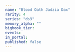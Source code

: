 ```yaml
---
name: "Blood Oath Jadzia Dax"
rarity: 4
series: "ds9"
memory_alpha: ""
bigbook_tier:
events:
in_portal:
published: false
---
```

